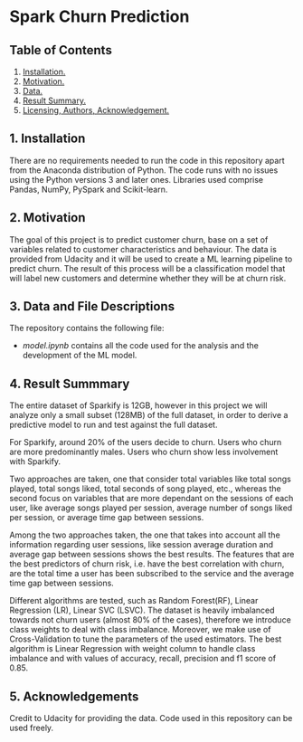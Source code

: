 # Spark Churn Prediction

## Table of Contents
1. [ Installation. ](#inst)
2. [ Motivation. ](#motiv)
3. [ Data. ](#data)
4. [ Result Summary. ](#sum)
5. [ Licensing, Authors, Acknowledgement. ](#lic)

<a name="inst"></a>
## 1. Installation
There are no requirements needed to run the code in this repository apart from the Anaconda distribution of Python. The code runs with no issues using the Python versions 3 and later ones. Libraries used comprise Pandas, NumPy, PySpark and Scikit-learn.

<a name="motiv"></a>
## 2. Motivation
The goal of this project is to predict customer churn, base on a set of variables related to customer characteristics and behaviour. The data is provided from Udacity and it will be used to create a ML learning pipeline to predict churn. The result of this process will be a classification model that will label new customers and determine whether they will be at churn risk.

<a name="data"></a>
## 3. Data and File Descriptions
The repository contains the following file:
  - _model.ipynb_ contains all the code used for the analysis and the development of the ML model.

<a name="sum"></a>
## 4. Result Summmary
The entire dataset of Sparkify is 12GB, however in this project we will analyze only a small subset (128MB) of the full dataset, in order to derive a predictive model to run and test against the full dataset.

For Sparkify, around 20% of the users decide to churn. Users who churn are more predominantly males. Users who churn show less involvement with Sparkify.

Two approaches are taken, one that consider total variables like total songs played, total songs liked, total seconds of song played, etc., whereas the second focus on variables that are more dependant on the sessions of each user, like average songs played per session, average number of songs liked per session, or average time gap between sessions.

Among the two approaches taken, the one that takes into account all the information regarding user sessions, like session average duration and average gap between sessions shows the best results.
The features that are the best predictors of churn risk, i.e. have the best correlation with churn, are the total time a user has been subscribed to the service and the average time gap between sessions.

Different algorithms are tested, such as Random Forest(RF), Linear Regression (LR), Linear SVC (LSVC). The dataset is heavily imbalanced towards not churn users (almost 80% of the cases), therefore we introduce class weights to deal with class imbalance. Moreover, we make use of Cross-Validation to tune the parameters of the used estimators.
The best algorithm is Linear Regression with weight column to handle class imbalance and with values of accuracy, recall, precision and f1 score of 0.85.

<a name="data"></a>
## 5. Acknowledgements
Credit to Udacity for providing the data. Code used in this repository can be used freely.
